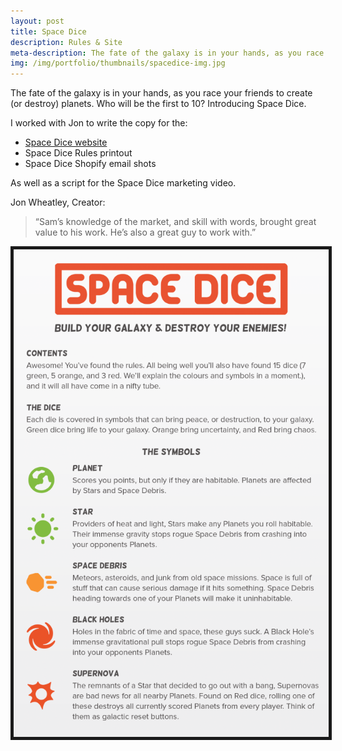 ```yaml
---
layout: post
title: Space Dice
description: Rules & Site
meta-description: The fate of the galaxy is in your hands, as you race your friends to create (or destroy) planets.
img: /img/portfolio/thumbnails/spacedice-img.jpg
---
```


The fate of the galaxy is in your hands, as you race your friends to create (or destroy) planets. Who will be the first to 10? Introducing Space Dice.

I worked with Jon to write the copy for the:

- [Space Dice website](www.spacedice.com)
- Space Dice Rules printout
- Space Dice Shopify email shots

As well as a script for the Space Dice marketing video.

Jon Wheatley, Creator: 

>“Sam’s knowledge of the market, and skill with words, brought great value to his work. He’s also a great guy to work with.”

<center><img src="/img/portfolio/spacedice_directions.png" border="5 #666"></center>